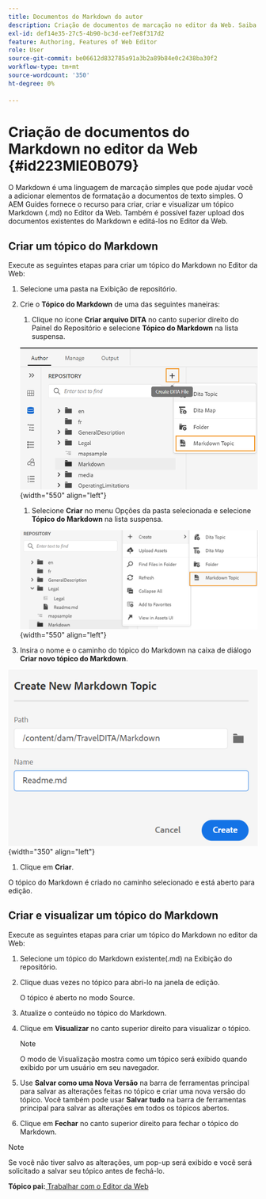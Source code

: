 ```yaml
---
title: Documentos do Markdown do autor
description: Criação de documentos de marcação no editor da Web. Saiba como criar, criar e visualizar um tópico do Markdown no AEM Guides.
exl-id: def14e35-27c5-4b90-bc3d-eef7e8f317d2
feature: Authoring, Features of Web Editor
role: User
source-git-commit: be06612d832785a91a3b2a89b84e0c2438ba30f2
workflow-type: tm+mt
source-wordcount: '350'
ht-degree: 0%

---
```


# Criação de documentos do Markdown no editor da Web {#id223MIE0B079}

O Markdown é uma linguagem de marcação simples que pode ajudar você a adicionar elementos de formatação a documentos de texto simples. O AEM Guides fornece o recurso para criar, criar e visualizar um tópico Markdown \(.md\) no Editor da Web. Também é possível fazer upload dos documentos existentes do Markdown e editá-los no Editor da Web.

## Criar um tópico do Markdown

Execute as seguintes etapas para criar um tópico do Markdown no Editor da Web:

1. Selecione uma pasta na Exibição de repositório.
1. Crie o **Tópico do Markdown** de uma das seguintes maneiras:
   1. Clique no ícone **Criar arquivo DITA** no canto superior direito do Painel do Repositório e selecione **Tópico do Markdown** na lista suspensa.

   ![](images/create-markdown-dita-topic.png){width="550" align="left"}

   1. Selecione **Criar** no menu Opções da pasta selecionada e selecione **Tópico do Markdown** na lista suspensa.

   ![](images/create-markdown-options-menu.png){width="550" align="left"}

1. Insira o nome e o caminho do tópico do Markdown na caixa de diálogo **Criar novo tópico do Markdown**.

![](images/create-markdown-dialog.png){width="350" align="left"}

1. Clique em **Criar**.

O tópico do Markdown é criado no caminho selecionado e está aberto para edição.

## Criar e visualizar um tópico do Markdown

Execute as seguintes etapas para criar um tópico do Markdown no editor da Web:

1. Selecione um tópico do Markdown existente\(.md\) na Exibição do repositório.
1. Clique duas vezes no tópico para abri-lo na janela de edição.

   O tópico é aberto no modo Source.

1. Atualize o conteúdo no tópico do Markdown.
1. Clique em **Visualizar** no canto superior direito para visualizar o tópico.

   >[!NOTE]
   >
   > O modo de Visualização mostra como um tópico será exibido quando exibido por um usuário em seu navegador.

1. Use **Salvar como uma Nova Versão** na barra de ferramentas principal para salvar as alterações feitas no tópico e criar uma nova versão do tópico. Você também pode usar **Salvar tudo** na barra de ferramentas principal para salvar as alterações em todos os tópicos abertos.

1. Clique em **Fechar** no canto superior direito para fechar o tópico do Markdown.

>[!NOTE]
>
> Se você não tiver salvo as alterações, um pop-up será exibido e você será solicitado a salvar seu tópico antes de fechá-lo.

**Tópico pai:**[ Trabalhar com o Editor da Web](web-editor.md)
